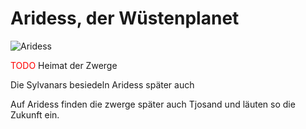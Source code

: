 # Aridess, der Wüstenplanet

![Aridess](aridess.png)

<span style="color: red;">TODO</span> Heimat der Zwerge

Die Sylvanars besiedeln Aridess später auch

Auf Aridess finden die zwerge später auch Tjosand und läuten so die Zukunft ein.